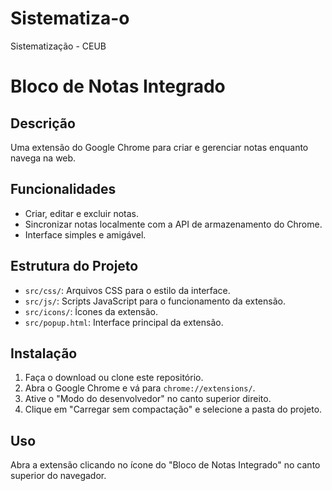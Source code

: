 # Sistematiza-o
Sistematização - CEUB

# Bloco de Notas Integrado

## Descrição
Uma extensão do Google Chrome para criar e gerenciar notas enquanto navega na web.

## Funcionalidades
- Criar, editar e excluir notas.
- Sincronizar notas localmente com a API de armazenamento do Chrome.
- Interface simples e amigável.

## Estrutura do Projeto
- `src/css/`: Arquivos CSS para o estilo da interface.
- `src/js/`: Scripts JavaScript para o funcionamento da extensão.
- `src/icons/`: Ícones da extensão.
- `src/popup.html`: Interface principal da extensão.

## Instalação
1. Faça o download ou clone este repositório.
2. Abra o Google Chrome e vá para `chrome://extensions/`.
3. Ative o "Modo do desenvolvedor" no canto superior direito.
4. Clique em "Carregar sem compactação" e selecione a pasta do projeto.

## Uso
Abra a extensão clicando no ícone do "Bloco de Notas Integrado" no canto superior do navegador.

